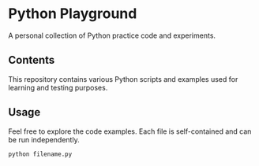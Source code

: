 # Python Playground

A personal collection of Python practice code and experiments.

## Contents

This repository contains various Python scripts and examples used for learning and testing purposes.

## Usage

Feel free to explore the code examples. Each file is self-contained and can be run independently.

```sh
python filename.py